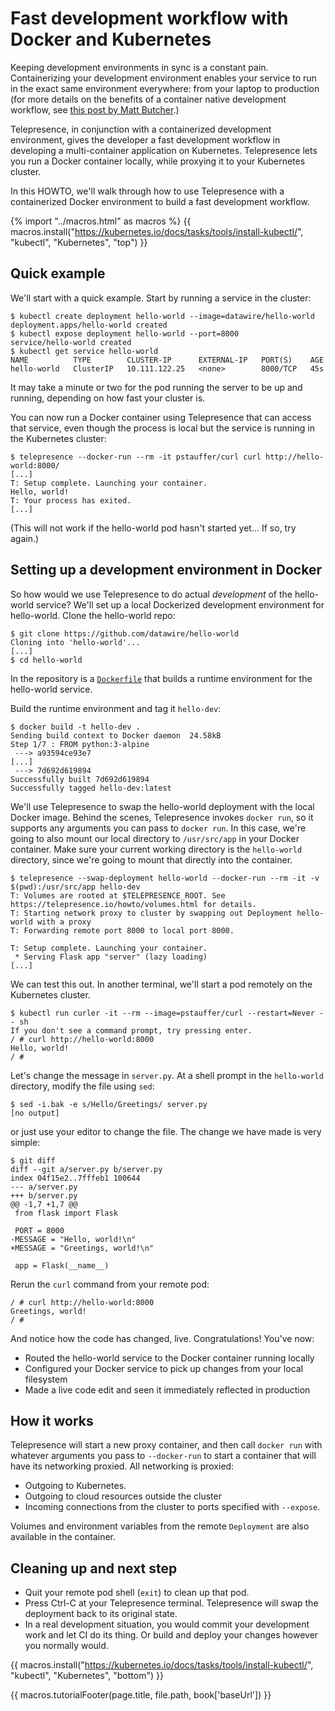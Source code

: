 # Fast development workflow with Docker and Kubernetes

Keeping development environments in sync is a constant pain. Containerizing your development environment enables your service to run in the exact same environment everywhere: from your laptop to production (for more details on the benefits of a container native development workflow, see [this post by Matt Butcher](https://open.microsoft.com/2018/04/23/5-reasons-you-should-be-doing-container-native-development/).)

Telepresence, in conjunction with a containerized development environment, gives the developer a fast development workflow in developing a multi-container application on Kubernetes.  Telepresence lets you run a Docker container locally, while proxying it to your Kubernetes cluster.

In this HOWTO, we'll walk through how to use Telepresence with a containerized Docker environment to build a fast development workflow.

{% import "../macros.html" as macros %}
{{ macros.install("https://kubernetes.io/docs/tasks/tools/install-kubectl/", "kubectl", "Kubernetes", "top") }}

## Quick example

We'll start with a quick example. Start by running a service in the cluster:

```console
$ kubectl create deployment hello-world --image=datawire/hello-world
deployment.apps/hello-world created
$ kubectl expose deployment hello-world --port=8000
service/hello-world created
$ kubectl get service hello-world
NAME          TYPE        CLUSTER-IP      EXTERNAL-IP   PORT(S)    AGE
hello-world   ClusterIP   10.111.122.25   <none>        8000/TCP   45s
```

It may take a minute or two for the pod running the server to be up and running, depending on how fast your cluster is.

You can now run a Docker container using Telepresence that can access that service, even though the process is local but the service is running in the Kubernetes cluster:

```console
$ telepresence --docker-run --rm -it pstauffer/curl curl http://hello-world:8000/
[...]
T: Setup complete. Launching your container.
Hello, world!
T: Your process has exited.
[...]
```

(This will not work if the hello-world pod hasn't started yet... If so, try again.)

## Setting up a development environment in Docker

So how would we use Telepresence to do actual *development* of the hello-world service? We'll set up a local Dockerized development environment for hello-world. Clone the hello-world repo:

```console
$ git clone https://github.com/datawire/hello-world
Cloning into 'hello-world'...
[...]
$ cd hello-world
```

In the repository is a [`Dockerfile`](https://github.com/datawire/hello-world/blob/master/Dockerfile) that builds a runtime environment for the hello-world service.

Build the runtime environment and tag it `hello-dev`:

```console
$ docker build -t hello-dev .
Sending build context to Docker daemon  24.58kB
Step 1/7 : FROM python:3-alpine
 ---> a93594ce93e7
[...]
 ---> 7d692d619894
Successfully built 7d692d619894
Successfully tagged hello-dev:latest
```

We'll use Telepresence to swap the hello-world deployment with the local Docker image. Behind the scenes, Telepresence invokes `docker run`, so it supports any arguments you can pass to `docker run`. In this case, we're going to also mount our local directory to `/usr/src/app` in your Docker container. Make sure your current working directory is the `hello-world` directory, since we're going to mount that directly into the container.

```console
$ telepresence --swap-deployment hello-world --docker-run --rm -it -v $(pwd):/usr/src/app hello-dev
T: Volumes are rooted at $TELEPRESENCE_ROOT. See https://telepresence.io/howto/volumes.html for details.
T: Starting network proxy to cluster by swapping out Deployment hello-world with a proxy
T: Forwarding remote port 8000 to local port 8000.

T: Setup complete. Launching your container.
 * Serving Flask app "server" (lazy loading)
[...]
```

We can test this out. In another terminal, we'll start a pod remotely on the Kubernetes cluster.

```console
$ kubectl run curler -it --rm --image=pstauffer/curl --restart=Never -- sh
If you don't see a command prompt, try pressing enter.
/ # curl http://hello-world:8000
Hello, world!
/ #
```

Let's change the message in `server.py`. At a shell prompt in the `hello-world` directory, modify the file using `sed`:

```console
$ sed -i.bak -e s/Hello/Greetings/ server.py
[no output]
```

or just use your editor to change the file. The change we have made is very simple:

```console
$ git diff
diff --git a/server.py b/server.py
index 04f15e2..7fffeb1 100644
--- a/server.py
+++ b/server.py
@@ -1,7 +1,7 @@
 from flask import Flask

 PORT = 8000
-MESSAGE = "Hello, world!\n"
+MESSAGE = "Greetings, world!\n"

 app = Flask(__name__)

```

Rerun the `curl` command from your remote pod:

```console
/ # curl http://hello-world:8000
Greetings, world!
/ #
```

And notice how the code has changed, live. Congratulations! You've now:

* Routed the hello-world service to the Docker container running locally
* Configured your Docker service to pick up changes from your local filesystem
* Made a live code edit and seen it immediately reflected in production

## How it works

Telepresence will start a new proxy container, and then call `docker run` with whatever arguments you pass to `--docker-run` to start a container that will have its networking proxied. All networking is proxied:

* Outgoing to Kubernetes.
* Outgoing to cloud resources outside the cluster
* Incoming connections from the cluster to ports specified with `--expose`.

Volumes and environment variables from the remote `Deployment` are also available in the container.

## Cleaning up and next step

* Quit your remote pod shell (`exit`) to clean up that pod.
* Press Ctrl-C at your Telepresence terminal. Telepresence will swap the deployment back to its original state.
* In a real development situation, you would commit your development work and let CI do its thing. Or build and deploy your changes however you normally would.

{{ macros.install("https://kubernetes.io/docs/tasks/tools/install-kubectl/", "kubectl", "Kubernetes", "bottom") }}

{{ macros.tutorialFooter(page.title, file.path, book['baseUrl']) }}
